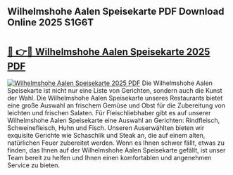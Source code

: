 ## Wilhelmshohe Aalen Speisekarte PDF Download Online 2025 S1G6T

# <h2><a href="http://gc9xpt.nevu.top/?p=Wilhelmshohe+Aalen+Speisekarte">🔗 👉🔴 Wilhelmshohe Aalen Speisekarte 2025 PDF</a></h2>

[![Wilhelmshohe Aalen Speisekarte 2025 PDF](https://i.imgur.com/dBaPXMq.png)](http://gc9xpt.nevu.top/?p=Wilhelmshohe+Aalen+Speisekarte)
Die Wilhelmshohe Aalen Speisekarte ist nicht nur eine Liste von Gerichten, sondern auch die Kunst der Wahl. Die Wilhelmshohe Aalen Speisekarte unseres Restaurants bietet eine große Auswahl an frischem Gemüse und Obst für die Zubereitung von leichten und frischen Salaten. Für Fleischliebhaber gibt es auf unserer Wilhelmshohe Aalen Speisekarte eine Auswahl an Gerichten: Rindfleisch, Schweinefleisch, Huhn und Fisch. Unseren Auserwählten bieten wir exquisite Gerichte wie Schaschlik und Steak an, die auf einem alten, natürlichen Feuer zubereitet werden. Wenn es Ihnen schwer fällt, etwas zu finden, das Ihnen auf der Wilhelmshohe Aalen Speisekarte gefällt, ist unser Team bereit zu helfen und Ihnen einen komfortablen und angenehmen Service zu bieten.
